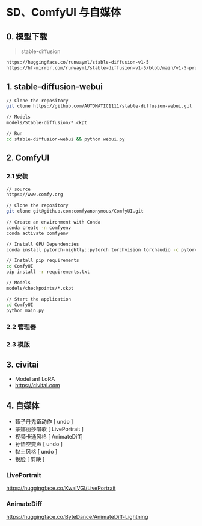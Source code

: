 #  SD、ComfyUI 与自媒体

## 0. 模型下载

> stable-diffusion

```bash
https://huggingface.co/runwayml/stable-diffusion-v1-5
https://hf-mirror.com/runwayml/stable-diffusion-v1-5/blob/main/v1-5-pruned-emaonly.ckpt
```

## 1. stable-diffusion-webui

```bash
// Clone the repository
git clone https://github.com/AUTOMATIC1111/stable-diffusion-webui.git

// Models
models/Stable-diffusion/*.ckpt

// Run
cd stable-diffusion-webui && python webui.py
```

## 2. ComfyUI

### 2.1 安装

```bash
// source
https://www.comfy.org

// Clone the repository
git clone git@github.com:comfyanonymous/ComfyUI.git

// Create an environment with Conda
conda create -n comfyenv
conda activate comfyenv

// Install GPU Dependencies
conda install pytorch-nightly::pytorch torchvision torchaudio -c pytorch-nightly

// Install pip requirements
cd ComfyUI
pip install -r requirements.txt

// Models
models/checkpoints/*.ckpt

// Start the application
cd ComfyUI
python main.py
```

### 2.2 管理器

### 2.3 模版

## 3. civitai

* Model anf LoRA
* https://civitai.com

## 4. 自媒体

* 甄子丹鬼畜动作 [ undo ]
* 蒙娜丽莎唱歌 [ LivePortrait ]
* 视频卡通风格 [ AnimateDiff]
* 孙悟空变声 [ undo ]
* 黏土风格 [ undo ]
* 换脸 [ 剪映 ]

### LivePortrait

https://huggingface.co/KwaiVGI/LivePortrait

### AnimateDiff

https://huggingface.co/ByteDance/AnimateDiff-Lightning
